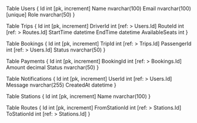 Table Users {
  Id int [pk, increment]
  Name nvarchar(100)
  Email nvarchar(100) [unique]
  Role nvarchar(50)
}

Table Trips {
  Id int [pk, increment]
  DriverId int [ref: > Users.Id]
  RouteId int [ref: > Routes.Id]
  StartTime datetime
  EndTime datetime
  AvailableSeats int
}

Table Bookings {
  Id int [pk, increment]
  TripId int [ref: > Trips.Id]
  PassengerId int [ref: > Users.Id]
  Status nvarchar(50)
}

Table Payments {
  Id int [pk, increment]
  BookingId int [ref: > Bookings.Id]
  Amount decimal
  Status nvarchar(50)
}

Table Notifications {
  Id int [pk, increment]
  UserId int [ref: > Users.Id]
  Message nvarchar(255)
  CreatedAt datetime
}

Table Stations {
  Id int [pk, increment]
  Name nvarchar(100)
}

Table Routes {
  Id int [pk, increment]
  FromStationId int [ref: > Stations.Id]
  ToStationId int [ref: > Stations.Id]
}
